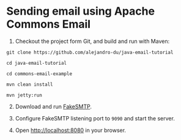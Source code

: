 # Sending email using Apache Commons Email

1. Checkout the project form Git, and build and run with Maven:

```
git clone https://github.com/alejandro-du/java-email-tutorial

cd java-email-tutorial

cd commons-email-example

mvn clean install

mvn jetty:run
```

2. Download and run [FakeSMTP](https://nilhcem.github.io/FakeSMTP).

3. Configure FakeSMTP listening port to `9090` and start the server.

4. Open [http://localhost:8080](http://localhost:8080) in your browser.
